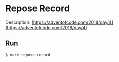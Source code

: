 # Repose Record
Description: [https://adventofcode.com/2018/day/4](https://adventofcode.com/2018/day/4)

## Run
```bash
$ make repose-record
```

